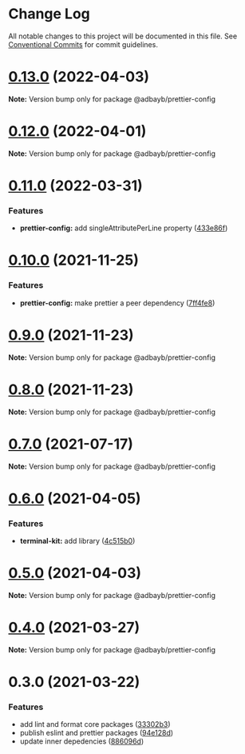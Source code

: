 # Change Log

All notable changes to this project will be documented in this file.
See [Conventional Commits](https://conventionalcommits.org) for commit guidelines.

# [0.13.0](https://github.com/adbayb/stack/compare/v0.12.0...v0.13.0) (2022-04-03)

**Note:** Version bump only for package @adbayb/prettier-config





# [0.12.0](https://github.com/adbayb/stack/compare/v0.11.0...v0.12.0) (2022-04-01)

**Note:** Version bump only for package @adbayb/prettier-config





# [0.11.0](https://github.com/adbayb/stack/compare/v0.10.0...v0.11.0) (2022-03-31)


### Features

* **prettier-config:** add singleAttributePerLine property ([433e86f](https://github.com/adbayb/stack/commit/433e86fc92bfc3498598e480362ef301dcd945a4))





# [0.10.0](https://github.com/adbayb/stack/compare/v0.9.0...v0.10.0) (2021-11-25)

### Features

-   **prettier-config:** make prettier a peer dependency ([7ff4fe8](https://github.com/adbayb/stack/commit/7ff4fe86438dbccfebe27ad71fabd2108e1b848e))

# [0.9.0](https://github.com/adbayb/stack/compare/v0.8.0...v0.9.0) (2021-11-23)

**Note:** Version bump only for package @adbayb/prettier-config

# [0.8.0](https://github.com/adbayb/stack/compare/v0.7.0...v0.8.0) (2021-11-23)

**Note:** Version bump only for package @adbayb/prettier-config

# [0.7.0](https://github.com/adbayb/stack/compare/v0.6.1...v0.7.0) (2021-07-17)

**Note:** Version bump only for package @adbayb/prettier-config

# [0.6.0](https://github.com/adbayb/stack/compare/v0.5.0...v0.6.0) (2021-04-05)

### Features

-   **terminal-kit:** add library ([4c515b0](https://github.com/adbayb/stack/commit/4c515b0094beadf12d7169dc658a7de8917bfbde))

# [0.5.0](https://github.com/adbayb/create/compare/v0.4.0...v0.5.0) (2021-04-03)

**Note:** Version bump only for package @adbayb/prettier-config

# [0.4.0](https://github.com/adbayb/create/compare/v0.3.0...v0.4.0) (2021-03-27)

**Note:** Version bump only for package @adbayb/prettier-config

# 0.3.0 (2021-03-22)

### Features

-   add lint and format core packages ([33302b3](https://github.com/adbayb/create/commit/33302b338d726bc3afa6a6cde1796c8cd5c3174b))
-   publish eslint and prettier packages ([94e128d](https://github.com/adbayb/create/commit/94e128dcf6abaa1e668f317a1b9fc30454e46451))
-   update inner depedencies ([886096d](https://github.com/adbayb/create/commit/886096d936349d0c2776e93c707889938a02a893))
